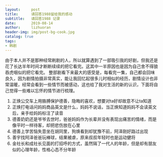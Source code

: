```yaml
---
layout:     post
title:      请回答1988留给我的感动
subtitle:   请回答1988 记录
date:       2019-08-14
author:     lizhuoran
header-img: img/post-bg-cook.jpg
catalog: true
tags:
- 韩剧
---
```

由于本人并不是那种经常刷剧的人，所以就算遇到了一部吸引我的好剧，但我还是花了长达半年时间才断断续续的把它看完。这其中一半原因也是因为自己舍不得狼吞虎咽似的把它看完。
整部剧看下来最大的感受是，每看完一集，自己都会回味良久，因为剧情拍摄非常真实，能让我回忆起很多儿时相似的经历，剧情设计也非常温暖，经常会看到一些情节而被感动，这也给了我对生活的新的认识，下面将自己觉得一些难以忘怀的情节进行梳理。
1. 正焕公交车上用胳膊保护德善，隐晦的喜欢，想要对ta好却故意不让ta知道
2. 正焕打电话问妈妈商品英文是什么，妈妈不说话，当正焕知道妈妈不会读英文后，亲手给妈妈标注了读音
3. 德善奶奶还是爷爷去世时，爸爸妈妈作为长辈并没有表现出痛苦的情绪，而是像平时一样待客，却把悲伤放在心里
4. 德善上学苦恼失意坐在胡同里，狗焕看到却犹豫不前，阿泽刚好路过出现
5. 善宇找阿泽爸爸玩棒球，结果被虐，原来叔叔年轻时也是运动健将
6. 金社长和成社长见面的打招呼的方式，虽然隔了一代人的年龄，但是却有朋友似的心理年龄，性格心态不分年龄

